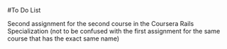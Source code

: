 #To Do List

Second assignment for the second course in the Coursera Rails Specialization (not to be confused with the first assignment for the same course that has the exact same name)